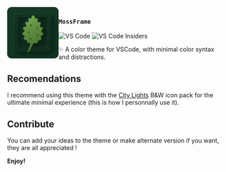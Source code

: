 <img src="images/logo-mossframe.png" width="120px" align="left">

### `MossFrame`

![VS Code](https://img.shields.io/badge/VS%20Code%20-086aac)
![VS Code Insiders](https://img.shields.io/badge/VS%20Code%20Insiders-089d80)

✨ A color theme for VSCode, with minimal color syntax and distractions.

## Recomendations

I recommend using this theme with the [City Lights](https://marketplace.visualstudio.com/items?itemName=Yummygum.city-lights-icon-vsc) B&W icon pack for the ultimate minimal experience (this is how I personnally use it).

## Contribute

You can add your ideas to the theme or make alternate version if you want, they are all appreciated !

**Enjoy!**
